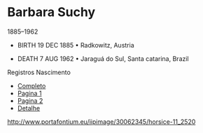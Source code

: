 # Barbara Suchy
1885–1962
- BIRTH 19 DEC 1885 • Radkowitz, Austria

- DEATH 7 AUG 1962 • Jaraguá do Sul, Santa catarina, Brazil

Registros Nascimento
- [Completo](BarbaraBirth.png)
- [Pagina 1](BarbaraZoom1.png)
- [Pagina 2](BarbaraZoom2.png)
- [Detalhe](Capture.PNG)


http://www.portafontium.eu/iipimage/30062345/horsice-11_2520